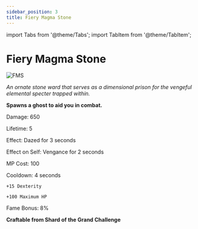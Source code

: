 ```yaml
---
sidebar_position: 3
title: Fiery Magma Stone
---
```


import Tabs from '@theme/Tabs';
import TabItem from '@theme/TabItem';

<Tabs>
  <TabItem value=" " label=" " default>


# Fiery Magma Stone

![FMS](https://vwiki.valorserver.com/api/item/picture/fiery%20magma%20stone)

<i>An ornate stone ward that serves as a dimensional prison for the vengeful elemental specter trapped within.</i>

**Spawns a ghost to aid you in combat.**

Damage: 650

Lifetime: 5

Effect: Dazed for 3 seconds

Effect on Self: Vengance for 2 seconds

MP Cost: 100

Cooldown: 4 seconds

    +15 Dexterity
    
    +100 Maximum HP

Fame Bonus: 8%

**Craftable from Shard of the Grand Challenge**

  </TabItem>
  <TabItem value="" label="Air">
